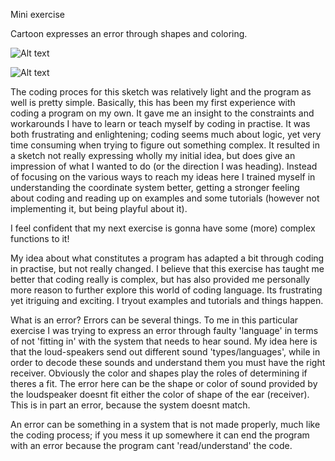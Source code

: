Mini exercise

Cartoon expresses an error through shapes and coloring.

![Alt text](https://mikkelsvendsen.github.io/mini_ex/miniex02/codeminiex2.JPG?raw=true "Code screen")

![Alt text](https://mikkelsvendsen.github.io/mini_ex/miniex02/miniex2.JPG?raw=true "Program screen")

The coding proces for this sketch was relatively light and the program as well is pretty simple. Basically, this has been my first experience with coding a program on my own. It gave me an insight to the constraints and workarounds I have to learn or teach myself by coding in practise. It was both frustrating and enlightening; coding seems much about logic, yet very time consuming when trying to figure out something complex. It resulted in a sketch not really expressing wholly my initial idea, but does give an impression of what I wanted to do (or the direction I was heading). Instead of focusing on the various ways to reach my ideas here I trained myself in understanding the coordinate system better, getting a stronger feeling about coding and reading up on examples and some tutorials (however not implementing it, but being playful about it).

I feel confident that my next exercise is gonna have some (more) complex functions to it!

My idea about what constitutes a program has adapted a bit through coding in practise, but not really changed. I believe that this exercise has taught me better that coding really is complex, but has also provided me personally more reason to further explore this world of coding language. Its frustrating yet itriguing and exciting. I tryout examples and tutorials and things happen.

What is an error? Errors can be several things. To me in this particular exercise I was trying to express an error through faulty 'language' in terms of not 'fitting in' with the system that needs to hear sound. My idea here is that the loud-speakers send out different sound 'types/languages', while in order to decode these sounds and understand them you must have the right receiver. Obviously the color and shapes play the roles of determining if theres a fit. The error here can be the shape or color of sound provided by the loudspeaker doesnt fit either the color of shape of the ear (receiver). This is in part an error, because the system doesnt match.

An error can be something in a system that is not made properly, much like the coding process; if you mess it up somewhere it can end the program with an error because the program cant 'read/understand' the code.
